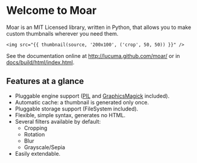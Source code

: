 
# Welcome to Moar

Moar is an MIT Licensed library, written in Python, that allows you to make custom thumbnails wherever you need them.

```jinja
<img src="{{ thumbnail(source, '200x100', ('crop', 50, 50)) }}" />
```

See the documentation online at http://lucuma.github.com/moar/
or in [docs/build/html/index.html](https://github.com/lucuma/moar/docs/source).


## Features at a glance

* Pluggable engine support ([PIL](http://www.pythonware.com/products/pil/) and [GraphicsMagick](http://www.graphicsmagick.org/) included).
* Automatic cache: a thumbnail is generated only once.
* Pluggable storage support (FileSystem included).
* Flexible, simple syntax, generates no HTML.
* Several filters available by default:
    * Cropping
    * Rotation
    * Blur
    * Grayscale/Sepia
* Easily extendable.

